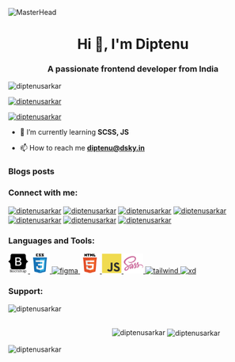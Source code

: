 <!--
### Hi there 👋

**Diptenusarkar/diptenusarkar** is a ✨ _special_ ✨ repository because its `README.md` (this file) appears on your GitHub profile.

Here are some ideas to get you started:

- 🔭 I’m currently working on ...
- 🌱 I’m currently learning ...
- 👯 I’m looking to collaborate on ...
- 🤔 I’m looking for help with ...
- 💬 Ask me about ...
- 📫 How to reach me: ...
- 😄 Pronouns: ...
- ⚡ Fun fact: ...
-->
![MasterHead](https://miro.medium.com/max/1400/1*OxT7UjIwhklKE8d8SFyo7g.gif)

<h1 align="center">Hi 👋, I'm Diptenu</h1>
<h3 align="center">A passionate frontend developer from India</h3>

<p align="left"> <img src="https://komarev.com/ghpvc/?username=diptenusarkar&label=Profile%20views&color=0e75b6&style=flat" alt="diptenusarkar" /> </p>

<p align="left"> <a href="https://github.com/ryo-ma/github-profile-trophy"><img src="https://github-profile-trophy.vercel.app/?username=diptenusarkar" alt="diptenusarkar" /></a> </p>

<p align="left"> <a href="https://twitter.com/diptenusarkar" target="blank"><img src="https://img.shields.io/twitter/follow/diptenusarkar?logo=twitter&style=for-the-badge" alt="diptenusarkar" /></a> </p>

- 🌱 I’m currently learning **SCSS, JS**

- 📫 How to reach me **diptenu@dsky.in**

### Blogs posts
<!-- BLOG-POST-LIST:START -->
<!-- BLOG-POST-LIST:END -->

<h3 align="left">Connect with me:</h3>
<p align="left">
<a href="https://codepen.io/diptenusarkar" target="blank"><img align="center" src="https://raw.githubusercontent.com/rahuldkjain/github-profile-readme-generator/master/src/images/icons/Social/codepen.svg" alt="diptenusarkar" height="30" width="40" /></a>
<a href="https://dev.to/diptenusarkar" target="blank"><img align="center" src="https://cdn.jsdelivr.net/npm/simple-icons@3.0.1/icons/dev-dot-to.svg" alt="diptenusarkar" height="30" width="40" /></a>
<a href="https://twitter.com/diptenusarkar" target="blank"><img align="center" src="https://raw.githubusercontent.com/rahuldkjain/github-profile-readme-generator/master/src/images/icons/Social/twitter.svg" alt="diptenusarkar" height="30" width="40" /></a>
<a href="https://linkedin.com/in/diptenusarkar" target="blank"><img align="center" src="https://raw.githubusercontent.com/rahuldkjain/github-profile-readme-generator/master/src/images/icons/Social/linked-in-alt.svg" alt="diptenusarkar" height="30" width="40" /></a>
<a href="https://stackoverflow.com/users/diptenusarkar" target="blank"><img align="center" src="https://raw.githubusercontent.com/rahuldkjain/github-profile-readme-generator/master/src/images/icons/Social/stack-overflow.svg" alt="diptenusarkar" height="30" width="40" /></a>
<a href="https://fb.com/diptenusarkar" target="blank"><img align="center" src="https://raw.githubusercontent.com/rahuldkjain/github-profile-readme-generator/master/src/images/icons/Social/facebook.svg" alt="diptenusarkar" height="30" width="40" /></a>
<a href="https://instagram.com/diptenusarkar" target="blank"><img align="center" src="https://raw.githubusercontent.com/rahuldkjain/github-profile-readme-generator/master/src/images/icons/Social/instagram.svg" alt="diptenusarkar" height="30" width="40" /></a>
</p>

<h3 align="left">Languages and Tools:</h3>
<p align="left"> <a href="https://getbootstrap.com" target="_blank"> <img src="https://raw.githubusercontent.com/devicons/devicon/master/icons/bootstrap/bootstrap-plain-wordmark.svg" alt="bootstrap" width="40" height="40"/> </a> <a href="https://www.w3schools.com/css/" target="_blank"> <img src="https://raw.githubusercontent.com/devicons/devicon/master/icons/css3/css3-original-wordmark.svg" alt="css3" width="40" height="40"/> </a> <a href="https://www.figma.com/" target="_blank"> <img src="https://www.vectorlogo.zone/logos/figma/figma-icon.svg" alt="figma" width="40" height="40"/> </a> <a href="https://www.w3.org/html/" target="_blank"> <img src="https://raw.githubusercontent.com/devicons/devicon/master/icons/html5/html5-original-wordmark.svg" alt="html5" width="40" height="40"/> </a> <a href="https://developer.mozilla.org/en-US/docs/Web/JavaScript" target="_blank"> <img src="https://raw.githubusercontent.com/devicons/devicon/master/icons/javascript/javascript-original.svg" alt="javascript" width="40" height="40"/> </a> <a href="https://sass-lang.com" target="_blank"> <img src="https://raw.githubusercontent.com/devicons/devicon/master/icons/sass/sass-original.svg" alt="sass" width="40" height="40"/> </a> <a href="https://tailwindcss.com/" target="_blank"> <img src="https://www.vectorlogo.zone/logos/tailwindcss/tailwindcss-icon.svg" alt="tailwind" width="40" height="40"/> </a> <a href="https://www.adobe.com/products/xd.html" target="_blank"> <img src="https://cdn.worldvectorlogo.com/logos/adobe-xd.svg" alt="xd" width="40" height="40"/> </a> </p>

<h3 align="left">Support:</h3>
<p><a href="https://www.buymeacoffee.com/diptenusarkar"> <img align="left" src="https://cdn.buymeacoffee.com/buttons/v2/default-yellow.png" height="50" width="210" alt="diptenusarkar" /></a></p><br><br>

<p><img align="left" src="https://github-readme-stats.vercel.app/api/top-langs?username=diptenusarkar&show_icons=true&locale=en&layout=compact" alt="diptenusarkar" /></p>

<p>&nbsp;<img align="center" src="https://github-readme-stats.vercel.app/api?username=diptenusarkar&show_icons=true&locale=en" alt="diptenusarkar" /></p>

<p><img align="center" src="https://github-readme-streak-stats.herokuapp.com/?user=diptenusarkar&" alt="diptenusarkar" /></p>
